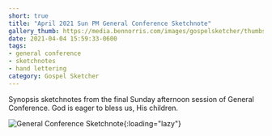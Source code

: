 ```yaml
---
short: true
title: "April 2021 Sun PM General Conference Sketchnote"
gallery_thumb: https://media.bennorris.com/images/gospelsketcher/thumbs/apr-21-5-sun-pm.jpg
date: 2021-04-04 15:59:33-0600
tags:
- general conference
- sketchnotes
- hand lettering
category: Gospel Sketcher
---
```


Synopsis sketchnotes from the final Sunday afternoon session of General Conference. God is eager to bless us, His children.

![General Conference Sketchnote](https://media.bennorris.com/images/gospelsketcher/general-conference/apr-2021/apr-21-5-sun-pm.jpg){:loading="lazy"}
